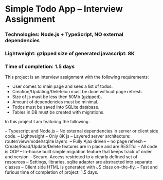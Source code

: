 # Simple Todo App – Interview Assignment
### Technologies: Node.js + TypeScript, NO external dependencies
### Lightweight: gzipped size of generated javascript: 8K
### Time of completion: 1.5 days

This project is an interview assignment with the following requirements:

- User comes to main page and sees a list of todos.
- Creation/Updating/Deleteion must be done without page refresh.
- Size of js must be less then 50Mb (gzipped).
- Amount of dependencies must be minimal.
- Todos must be saved into SQLite database.
- Tables in DB must be created with migrations.

In this project I am featuring the following:

– Typescript and Node.js
– No external dependencies in server or client side code.
– Lightweight – Only 8K js
– Layered server architecture: router/view/model/sqlite layers.
– Fully Ajax driven – no page refresh
– Create/Read/Update/Delete features are in place and are RESTful
– All code is OOP
– In-house built simple migration feature that keeps track of order and version
– Secure. Access restricted to a clearly defined set of resources
– Settings, libraries, sqlite adapter are abstracted into separate classes
– Client side HTML is generated with JS class on–the–fly.
– Fast and furious time of completion of project: 1.5 days.

